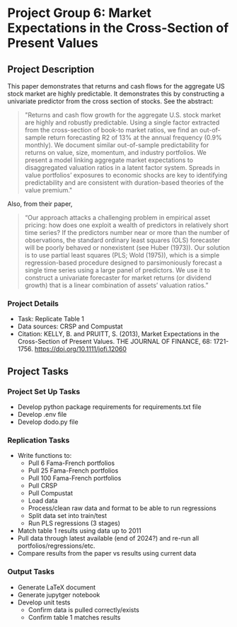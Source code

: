 Project Group 6: Market Expectations in the Cross-Section of Present Values
=============================================

## Project Description

This paper demonstrates that returns and cash flows for the aggregate US stock market are highly predictable. It demonstrates this by constructing a univariate predictor from the cross section of stocks. See the abstract:

> "Returns and cash flow growth for the aggregate U.S. stock market are highly and robustly predictable. Using a single factor extracted from the cross-section of book-to market ratios, we find an out-of-sample return forecasting R2 of 13% at the annual frequency (0.9% monthly). We document similar out-of-sample predictability for returns on value, size, momentum, and industry portfolios. We present a model linking aggregate market expectations to disaggregated valuation ratios in a latent factor system. Spreads in value portfolios’ exposures to economic shocks are key to identifying predictability and are consistent with duration-based theories of the value premium."

Also, from their paper,

> “Our approach attacks a challenging problem in empirical asset pricing: how does one exploit a wealth of predictors in relatively short time series? If the predictors number near or more than the number of observations, the standard ordinary least squares (OLS) forecaster will be poorly behaved or nonexistent (see Huber (1973)). Our solution is to use partial least squares (PLS; Wold (1975)), which is a simple regression-based procedure designed to parsimoniously forecast a single time series using a large panel of predictors. We use it to construct a univariate forecaster for market returns (or dividend growth) that is a linear combination of assets’ valuation ratios.”

### Project Details

* Task: Replicate Table 1
* Data sources: CRSP and Compustat
* Citation: KELLY, B. and PRUITT, S. (2013), Market Expectations in the Cross-Section of Present Values. THE JOURNAL OF FINANCE, 68: 1721-1756. https://doi.org/10.1111/jofi.12060

## Project Tasks

### Project Set Up Tasks

* Develop python package requirements for requirements.txt file
* Develop .env file
* Develop dodo.py file

### Replication Tasks

* Write functions to:
  - Pull 6 Fama-French portfolios
  - Pull 25 Fama-French portfolios
  - Pull 100 Fama-French portfolios
  - Pull CRSP
  - Pull Compustat
  - Load data
  - Process/clean raw data and format to be able to run regressions
  - Split data set into train/test
  - Run PLS regressions (3 stages)
* Match table 1 results using data up to 2011
* Pull data through latest available (end of 2024?) and re-run all portfolios/regressions/etc.
* Compare results from the paper vs results using current data

### Output Tasks

* Generate LaTeX document
* Generate jupytger notebook
* Develop unit tests
  - Confirm data is pulled correctly/exists
  - Confirm table 1 matches results